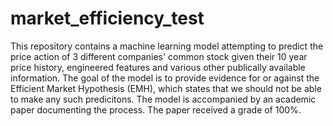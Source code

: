 # market_efficiency_test

This repository contains a machine learning model attempting to predict the price action of 3 different companies' common stock given their 10 year price history, engineered features and various other publically available information. The goal of the model is to provide evidence for or against the Efficient Market Hypothesis (EMH), which states that we should not be able to make any such predicitons. The model is accompanied by an academic paper documenting the process. The paper received a grade of 100%.

